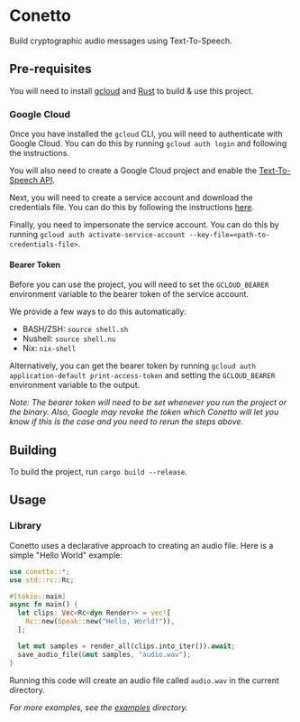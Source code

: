# Conetto

Build cryptographic audio messages using Text-To-Speech.

## Pre-requisites

You will need to install [gcloud](https://cloud.google.com/sdk/docs/install) and [Rust](https://www.rust-lang.org/tools/install) to build & use this project.

### Google Cloud

Once you have installed the `gcloud` CLI, you will need to authenticate with Google Cloud. You can do this by running `gcloud auth login` and following the instructions.

You will also need to create a Google Cloud project and enable the [Text-To-Speech API](https://console.cloud.google.com/apis/library/texttospeech.googleapis.com).

Next, you will need to create a service account and download the credentials file. You can do this by following the instructions [here](https://cloud.google.com/text-to-speech/docs/quickstart-protocol).

Finally, you need to impersonate the service account. You can do this by running `gcloud auth activate-service-account --key-file=<path-to-credentials-file>`.

#### Bearer Token

Before you can use the project, you will need to set the `GCLOUD_BEARER` environment variable to the bearer token of the service account.

We provide a few ways to do this automatically:

- BASH/ZSH: `source shell.sh`
- Nushell: `source shell.nu`
- Nix: `nix-shell`

Alternatively, you can get the bearer token by running `gcloud auth application-default print-access-token` and setting the `GCLOUD_BEARER` environment variable to the output.

_Note: The bearer token will need to be set whenever you run the project or the binary. Also, Google may revoke the token which Conetto will let you know if this is the case and you need to rerun the steps above._

## Building

To build the project, run `cargo build --release`.

## Usage

### Library

Conetto uses a declarative approach to creating an audio file. Here is a simple "Hello World" example:

```rust
use conetto::*;
use std::rc::Rc;

#[tokio::main]
async fn main() {
  let clips: Vec<Rc<dyn Render>> = vec![
    Rc::new(Speak::new("Hello, World!")),
  ];

  let mut samples = render_all(clips.into_iter()).await;
  save_audio_file(&mut samples, "audio.wav");
}
```

Running this code will create an audio file called `audio.wav` in the current directory.

_For more examples, see the [examples](examples) directory._
